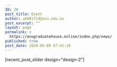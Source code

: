 ```yaml
---
ID: 20
post_title: Event
author: u6801714@anu.edu.au
post_excerpt: ""
layout: page
permalink: >
  https://anugraduatehouse.online/index.php/news/
published: true
post_date: 2020-05-08 07:41:10
---
```

<!-- wp:shortcode -->
[recent_post_slider design="design-2"]
<!-- /wp:shortcode -->